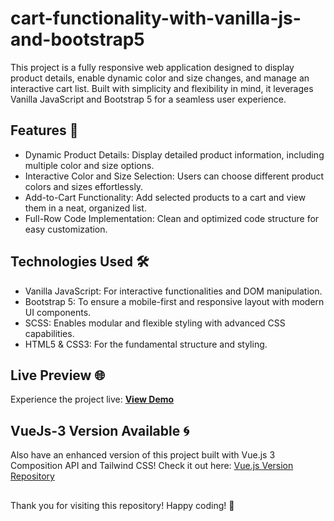 # cart-functionality-with-vanilla-js-and-bootstrap5
 
This project is a fully responsive web application designed to display product details, enable dynamic color and size changes, and manage an interactive cart list. Built with simplicity and flexibility in mind, it leverages Vanilla JavaScript and Bootstrap 5 for a seamless user experience.

## Features 🚀

- Dynamic Product Details: Display detailed product information, including multiple color and size options.
- Interactive Color and Size Selection: Users can choose different product colors and sizes effortlessly.
- Add-to-Cart Functionality: Add selected products to a cart and view them in a neat, organized list.
- Full-Row Code Implementation: Clean and optimized code structure for easy customization.

## Technologies Used 🛠️ 

- Vanilla JavaScript: For interactive functionalities and DOM manipulation.
- Bootstrap 5: To ensure a mobile-first and responsive layout with modern UI components.
- SCSS: Enables modular and flexible styling with advanced CSS capabilities.
- HTML5 & CSS3: For the fundamental structure and styling.

## Live Preview 🌐

Experience the project live: [**View Demo**](https://cart-vanilla-js.netlify.app/)

## VueJs-3 Version Available 🌀

Also have an enhanced version of this project built with Vue.js 3 Composition API and Tailwind CSS! Check it out here: [Vue.js Version Repository](https://github.com/fahimahmedd/cart-functionality-with-vue-js-and-tailwindcss)

## 
Thank you for visiting this repository! Happy coding! 🎉
